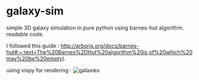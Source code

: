 # galaxy-sim
simple 3D galaxy simulation in pure python using barnes-hut algorithm. readable code.

I followed this guide : http://arborjs.org/docs/barnes-hut#:~:text=The%20Barnes%2DHut%20algorithm%20is,of%20which%20may%20be%20empty).

using vispy for rendering :
![galaxies](https://user-images.githubusercontent.com/62544756/218600435-d6ce8609-106c-48c7-9b29-49296b341556.png)
